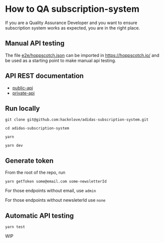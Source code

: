 # How to QA subscription-system

If you are a Quality Assurance Developer and you want to ensure subscription system works as expected, you are in the right place.

## Manual API testing

The file [e2e/hoppscotch.json](../e2e/hoppscotch) can be imported in https://hoppscotch.io/ and be used as a starting point to make manual api testing.

## API REST documentation

* [public-api](./public-api-rest-reference.md)
* [private-api](./private-api-rest-reference.md)

## Run locally

```
git clone git@github.com:hacknlove/adidas-subscription-system.git

cd adidas-subscription-system

yarn

yarn dev
```

## Generate token
From the root of the repo, run


```
yarn getToken some@email.com some-newsletterId 
```

For those endpoints without email, use `admin`

For those endpoints without newsleterId use `none`



## Automatic API testing

```
yarn test
```

WIP